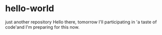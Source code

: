 # hello-world
just another repository
Hello there, tomorrow I'll participating in 'a taste of code'and I'm preparing for this now. 

